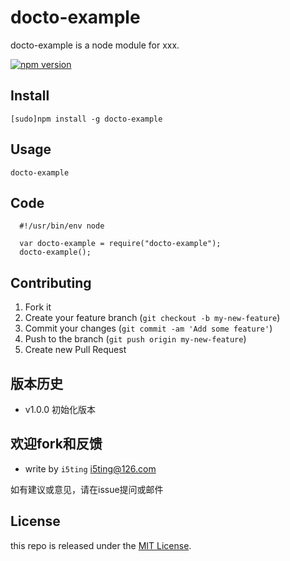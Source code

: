 # docto-example

docto-example is a node module for xxx.

[![npm version](https://badge.fury.io/js/docto-example.svg)](http://badge.fury.io/js/docto-example)

## Install

    [sudo]npm install -g docto-example

## Usage 

```
docto-example
```

## Code

```
  #!/usr/bin/env node

  var docto-example = require("docto-example");
  docto-example();
```

## Contributing

1. Fork it
2. Create your feature branch (`git checkout -b my-new-feature`)
3. Commit your changes (`git commit -am 'Add some feature'`)
4. Push to the branch (`git push origin my-new-feature`)
5. Create new Pull Request

## 版本历史

- v1.0.0 初始化版本

## 欢迎fork和反馈

- write by `i5ting` i5ting@126.com

如有建议或意见，请在issue提问或邮件

## License

this repo is released under the [MIT
License](http://www.opensource.org/licenses/MIT).
